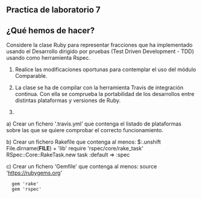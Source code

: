 Practica de laboratorio 7
--------------------------

¿Qué hemos de hacer?
--------------------

Considere la clase Ruby para representar fracciones que ha implementado usando el Desarrollo dirigido por pruebas (Test Driven Development - TDD) usando como herramienta Rspec. 

1. Realice las modificaciones oportunas para contemplar el uso del módulo Comparable.

2. La clase se ha de compilar con la herramienta Travis de integración continua. Con ella se comprueba la portabilidad de los desarrollos entre distintas plataformas y versiones de Ruby.

3. 
  a) Crear un fichero '.travis.yml' que contenga el listado de plataformas sobre las que se quiere comprobar el correcto funcionamiento.

  b) Crear un fichero Rakefile que contenga al menos:
      $:.unshift File.dirname(__FILE__) + 'lib'
      require 'rspec/core/rake_task'
      RSpec::Core::RakeTask.new
      task :default => :spec
      
  c) Crear un fichero 'Gemfile' que contenga al menos:
      source 'https://rubygems.org'
      
      gem 'rake'
      gem 'rspec'

